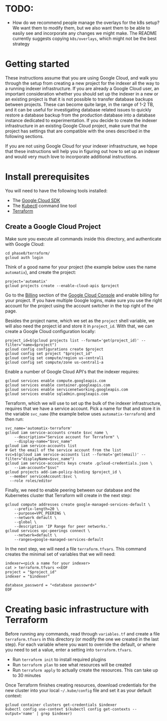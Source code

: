 # TODO:

* How do we recommend people manage the overlays for the k8s setup? We want
  them to modify them, but we also want them to be able to easily see and
  incorporate any changes we might make. The README currently suggests
  copying `k8s/overlays`, which might not be the best strategy

# Getting started

These instructions assume that you are using Google Cloud, and walk you
through the setup from creating a new project for the indexer all the way
to a running indexer infrastructure. If you are already a Google Cloud
user, an important consideration whether you should set up the indexer in a
new or an existing project is that it is not possible to transfer database
backups between projects. These can become quite large, in the range of 1-2
TB, and it can be useful for investigating database related issues to
quickly restore a database backup from the production database into a
database instance dedicated to experimentation. If you decide to create the
indexer infrastructure in an existing Google Cloud project, make sure that
the project has settings that are compatible with the ones described in the
following sections.

If you are not using Google Cloud for your indexer infrastructure, we hope
that these instructions will help you in figuring out how to set up an
indexer and would very much love to incorporate additional instructions.

# Install prerequisites

You will need to have the following tools installed:

* The [Google Cloud SDK](https://cloud.google.com/sdk/install)
* The [Kubectl]( https://kubernetes.io/docs/tasks/tools/install-kubectl/)
  command line tool
* [Terraform](https://learn.hashicorp.com/terraform/getting-started/install)

## Create a Google Cloud Project

Make sure you execute all commands inside this directory, and authenticate
with Google Cloud:

```shell
cd phase0/terraform/
gcloud auth login
```

Think of a good name for your project (the example below uses the name
`automatix`), and create the project:

```shell
project='automatix'
gcloud projects create --enable-cloud-apis $project
```

Go to the [Billing](https://console.cloud.google.com/billing/projects)
section of the [Google Cloud Console](https://console.cloud.google.com/)
and enable billing for your project. If you have multiple Google logins,
make sure you use the right account for the project using the account
switcher in the top right of the page.

Besides the project name, which we set as the `project` shell variable, we
will also need the project id and store it in `project_id`. With that, we can
create a Google Cloud configuration locally:
```shell
project_id=$(gcloud projects list --format='get(project_id)' --filter="name=$project")
gcloud config configurations create $project
gcloud config set project "$project_id"
gcloud config set compute/region us-central1
gcloud config set compute/zone us-central1-a
```

Enable a number of Google Cloud API's that the indexer requires:
```shell
gcloud services enable compute.googleapis.com
gcloud services enable container.googleapis.com
gcloud services enable servicenetworking.googleapis.com
gcloud services enable sqladmin.googleapis.com
```

Terraform, which we will use to set up the bulk of the indexer
infrastructure, requires that we have a service account. Pick a name for
that and store it in the variable `svc_name` (the example below uses `automatix-terraform`) and then run:
```shell
svc_name='automatix-terraform'
gcloud iam service-accounts create $svc_name \
    --description="Service account for Terraform" \
    --display-name="$svc_name"
gcloud iam service-accounts list
# Get the email of the service account from the list
svc=$(gcloud iam service-accounts list --format='get(email)' --filter="displayName=$svc_name")
gcloud iam service-accounts keys create .gcloud-credentials.json \
    --iam-account="$svc"
gcloud projects add-iam-policy-binding $project_id \
  --member serviceAccount:$svc \
  --role roles/editor
```

Finally, we need to enable peering between our database and the Kubernetes
cluster that Terraform will create in the next step:
```shell
gcloud compute addresses create google-managed-services-default \
    --prefix-length=20 \
    --purpose=VPC_PEERING \
    --network default \
    --global \
    --description 'IP Range for peer networks.'
gcloud services vpc-peerings connect \
    --network=default \
    --ranges=google-managed-services-default
```

In the next step, we will need a file `terraform.tfvars`. This command
creates the minimal set of variables that we will need:
```shell
indexer=<pick a name for your indexer>
cat > terraform.tfvars <<EOF
project = "$project_id"
indexer = "$indexer"

database_password = "<database passowrd>"
EOF
```

# Creating basic infrastructure with Terraform

Before running any commands, read through `variables.tf` and create a file
`terraform.tfvars` in this directory (or modify the one we created in the
last step). For each variable where you want to override the default, or
where you need to set a value, enter a setting into `terraform.tfvars`.

* Run `terraform init` to install required plugins
* Run `terraform plan` to see what resources will be created
* Run `terraform apply` to actually create the resources. This can take up
  to 30 minutes

Once Terraform finishes creating resources, download credentials for the
new cluster into your local `~/.kube/config` file and set it as your
default context:
```shell
gcloud container clusters get-credentials $indexer
kubectl config use-context $(kubectl config get-contexts --output='name' | grep $indexer)
```
